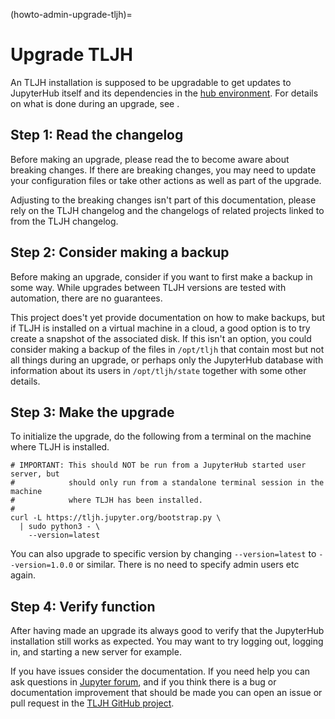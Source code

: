 (howto-admin-upgrade-tljh)=

# Upgrade TLJH

An TLJH installation is supposed to be upgradable to get updates to JupyterHub
itself and its dependencies in the [hub environment](hub-environment). For
details on what is done during an upgrade, see
[](topic-installer-upgrade-actions).

## Step 1: Read the changelog

Before making an upgrade, please read the [](changelog) to become aware about
breaking changes. If there are breaking changes, you may need to update your
configuration files or take other actions as well as part of the upgrade.

Adjusting to the breaking changes isn't part of this documentation, please rely
on the TLJH changelog and the changelogs of related projects linked to from the
TLJH changelog.

## Step 2: Consider making a backup

Before making an upgrade, consider if you want to first make a backup in some
way. While upgrades between TLJH versions are tested with automation, there are
no guarantees.

This project does't yet provide documentation on how to make backups, but if
TLJH is installed on a virtual machine in a cloud, a good option is to try
create a snapshot of the associated disk. If this isn't an option, you could
consider making a backup of the files in `/opt/tljh` that contain most but not
all things during an upgrade, or perhaps only the JupyterHub database with
information about its users in `/opt/tljh/state` together with some other
details.

## Step 3: Make the upgrade

To initialize the upgrade, do the following from a terminal on the machine where
TLJH is installed.

```shell
# IMPORTANT: This should NOT be run from a JupyterHub started user server, but
#            should only run from a standalone terminal session in the machine
#            where TLJH has been installed.
#
curl -L https://tljh.jupyter.org/bootstrap.py \
  | sudo python3 - \
    --version=latest
```

You can also upgrade to specific version by changing `--version=latest` to
`--version=1.0.0` or similar. There is no need to specify admin users etc again.

## Step 4: Verify function

After having made an upgrade its always good to verify that the JupyterHub
installation still works as expected. You may want to try logging out, logging
in, and starting a new server for example.

If you have issues consider the [](troubleshooting) documentation. If you need
help you can ask questions in [Jupyter forum], and if you think there is a bug
or documentation improvement that should be made you can open an issue or pull
request in the [TLJH GitHub project].

[jupyter forum]: https://discourse.jupyter.org/c/jupyterhub/tljh
[tljh github project]: https://github.com/jupyterhub/the-littlest-jupyterhub
